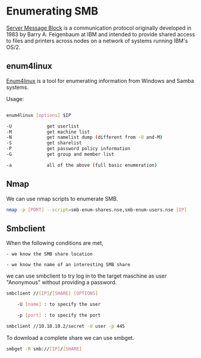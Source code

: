# Enumerating SMB

[Server Message Block](https://en.wikipedia.org/wiki/Server_Message_Block) is a communication protocol originally developed in 1983 by Barry A. Feigenbaum at IBM and intended to provide shared access to files and printers across nodes on a network of systems running IBM's OS/2.

## enum4linux

[Enum4linux](https://labs.portcullis.co.uk/application/enum4linux/) is a tool for enumerating information from Windows and Samba systems.

Usage:
```bash

enum4linux [options] $IP

-U             get userlist
-M             get machine list
-N             get namelist dump (different from -U and-M)
-S             get sharelist
-P             get password policy information
-G             get group and member list

-a             all of the above (full basic enumeration)
```
## Nmap
We can use nmap scripts to enumerate SMB.
```bash
nmap -p [PORT] --script=smb-enum-shares.nse,smb-enum-users.nse [IP]
```

## Smbclient

When the following conditions are met,

    - we know the SMB share location

    - we know the name of an interesting SMB share

we can use smbclient to try log in to the target maschine as user "Anonymous" without providing a password.

```bash
smbclient //[IP]/[SHARE] [OPTIONS]

	-U [name] : to specify the user

	-p [port] : to specify the port

smbclient //10.10.10.2/secret -U user -p 445
```
To download a complete share we can use smbget.
```bash
smbget -R smb://[IP]/[SHARE]
```